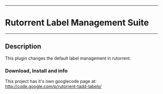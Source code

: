 
---

# Rutorrent Label Management Suite #


---


## Description ##

This plugin changes the default label management in rutorrent.


### Download, Install and info ###

This project has it's own googlecode page at: http://code.google.com/p/rutorrent-tadd-labels/
